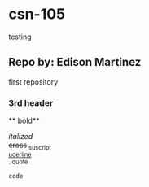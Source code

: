 # csn-105
testing

## Repo by: Edison Martinez
first repository
### 3rd header

** bold**

*italized*  
~~cross~~<sub>  suscript</sup>   
<ins> uderline</ins>   
. quote  
```
code
```

